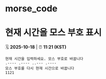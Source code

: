 # morse_code
# 현재 시간을 모스 부호 표시
<!-- MORSE_TIME_START -->
🗓️ **2025-10-18** | ⏰ **11:21 (KST)**

```
현재 시간을 입력하세요. 모스 부호로 바꿉니다
.---- .---- ..--- .----
모스 부호를 다시 현재 시간으로 바꿉니다
1121
```
<!-- MORSE_TIME_END -->
